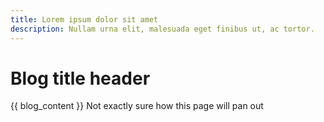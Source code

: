 ```yaml
---
title: Lorem ipsum dolor sit amet
description: Nullam urna elit, malesuada eget finibus ut, ac tortor.
---
```


# Blog title header

{{ blog_content }}
Not exactly sure how this page will pan out